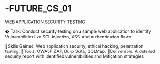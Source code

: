 # -FUTURE_CS_01
WEB APPLICATION SECURITY TESTING

�
 Task: Conduct security testing on a sample web application to identify Vulnerabilities like SQL injection, XSS, and authentication flaws.

 🔹Skills Gained: Web application security, ethical hacking, penetration testing.
 🔹Tools: OWASP ZAP, Burp Suite, SQLMap.
 🔹Deliverable: A detailed security report with identified vulnerabilities and
 Mitigation strategies
